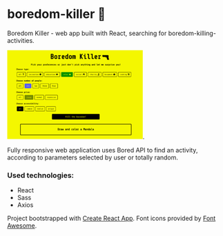 # boredom-killer :gun:
Boredom Killer - web app built with React, searching for boredom-killing-activities.

![boredom-killer-screen](screens/boredom-killer-screen.png).

Fully responsive web application uses Bored API to find an activity, according to parameters selected by user or totally random. 

### Used technologies:
- React
- Sass
- Axios

Project bootstrapped with [Create React App](https://github.com/facebook/create-react-app).
Font icons provided by [Font Awesome](https://fontawesome.com/).

